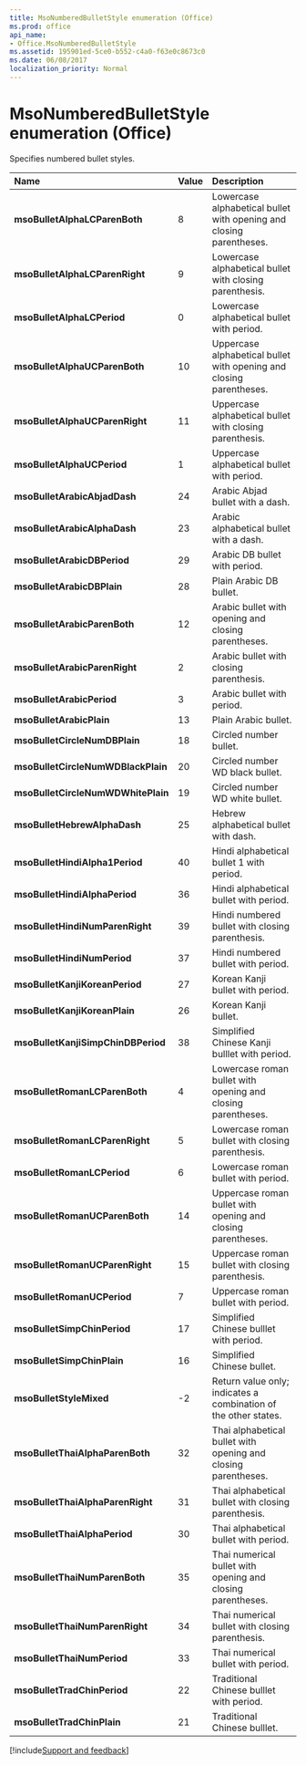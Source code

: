 ```yaml
---
title: MsoNumberedBulletStyle enumeration (Office)
ms.prod: office
api_name:
- Office.MsoNumberedBulletStyle
ms.assetid: 195901ed-5ce0-b552-c4a0-f63e0c8673c0
ms.date: 06/08/2017
localization_priority: Normal
---
```



# MsoNumberedBulletStyle enumeration (Office)

Specifies numbered bullet styles.



|Name|Value|Description|
|:-----|:-----|:-----|
|**msoBulletAlphaLCParenBoth**|8|Lowercase alphabetical bullet with opening and closing parentheses.|
|**msoBulletAlphaLCParenRight**|9|Lowercase alphabetical bullet with closing parenthesis.|
|**msoBulletAlphaLCPeriod**|0|Lowercase alphabetical bullet with period.|
|**msoBulletAlphaUCParenBoth**|10|Uppercase alphabetical bullet with opening and closing parentheses.|
|**msoBulletAlphaUCParenRight**|11|Uppercase alphabetical bullet with closing parenthesis.|
|**msoBulletAlphaUCPeriod**|1|Uppercase alphabetical bullet with period.|
|**msoBulletArabicAbjadDash**|24|Arabic Abjad bullet with a dash.|
|**msoBulletArabicAlphaDash**|23|Arabic alphabetical bullet with a dash.|
|**msoBulletArabicDBPeriod**|29|Arabic DB bullet with period.|
|**msoBulletArabicDBPlain**|28|Plain Arabic DB bullet.|
|**msoBulletArabicParenBoth**|12|Arabic bullet with opening and closing parentheses.|
|**msoBulletArabicParenRight**|2|Arabic bullet with closing parenthesis.|
|**msoBulletArabicPeriod**|3|Arabic bullet with period.|
|**msoBulletArabicPlain**|13|Plain Arabic bullet.|
|**msoBulletCircleNumDBPlain**|18|Circled number bullet.|
|**msoBulletCircleNumWDBlackPlain**|20|Circled number WD black bullet.|
|**msoBulletCircleNumWDWhitePlain**|19|Circled number WD white bullet.|
|**msoBulletHebrewAlphaDash**|25|Hebrew alphabetical bullet with dash.|
|**msoBulletHindiAlpha1Period**|40|Hindi alphabetical bullet 1 with period.|
|**msoBulletHindiAlphaPeriod**|36|Hindi alphabetical bullet with period.|
|**msoBulletHindiNumParenRight**|39|Hindi numbered bullet with closing parenthesis.|
|**msoBulletHindiNumPeriod**|37|Hindi numbered bullet with period.|
|**msoBulletKanjiKoreanPeriod**|27|Korean Kanji bullet with period.|
|**msoBulletKanjiKoreanPlain**|26|Korean Kanji bullet.|
|**msoBulletKanjiSimpChinDBPeriod**|38|Simplified Chinese Kanji bulllet with period.|
|**msoBulletRomanLCParenBoth**|4|Lowercase roman bullet with opening and closing parentheses.|
|**msoBulletRomanLCParenRight**|5|Lowercase roman bullet with closing parenthesis.|
|**msoBulletRomanLCPeriod**|6|Lowercase roman bullet with period.|
|**msoBulletRomanUCParenBoth**|14|Uppercase roman bullet with opening and closing parentheses.|
|**msoBulletRomanUCParenRight**|15|Uppercase roman bullet with closing parenthesis.|
|**msoBulletRomanUCPeriod**|7|Uppercase roman bullet with period.|
|**msoBulletSimpChinPeriod**|17|Simplified Chinese bulllet with period.|
|**msoBulletSimpChinPlain**|16|Simplified Chinese bullet.|
|**msoBulletStyleMixed**|-2|Return value only; indicates a combination of the other states. |
|**msoBulletThaiAlphaParenBoth**|32|Thai alphabetical bullet with opening and closing parentheses.|
|**msoBulletThaiAlphaParenRight**|31|Thai alphabetical bullet with closing parenthesis.|
|**msoBulletThaiAlphaPeriod**|30|Thai alphabetical bullet with period.|
|**msoBulletThaiNumParenBoth**|35|Thai numerical bullet with opening and closing parentheses.|
|**msoBulletThaiNumParenRight**|34|Thai numerical bullet with closing parenthesis.|
|**msoBulletThaiNumPeriod**|33|Thai numerical bullet with period.|
|**msoBulletTradChinPeriod**|22|Traditional Chinese bulllet with period.|
|**msoBulletTradChinPlain**|21|Traditional Chinese bulllet.|

[!include[Support and feedback](~/includes/feedback-boilerplate.md)]